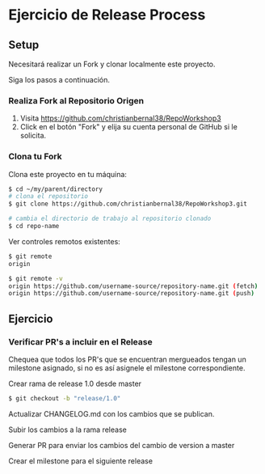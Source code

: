 # Ejercicio de Release Process
## Setup

Necesitará realizar un Fork y clonar localmente este proyecto.

Siga los pasos a continuación.

### Realiza Fork al Repositorio Origen

   1. Visita https://github.com/christianbernal38/RepoWorkshop3
   2. Click en el botón "Fork" y elija su cuenta personal de GitHub si le solicita.

### Clona tu Fork

Clona este proyecto en tu máquina:
```sh
$ cd ~/my/parent/directory
# clona el repositorio
$ git clone https://github.com/christianbernal38/RepoWorkshop3.git

# cambia el directorio de trabajo al repositorio clonado
$ cd repo-name
```

Ver controles remotos existentes:
```sh
$ git remote
origin

$ git remote -v
origin https://github.com/username-source/repository-name.git (fetch)
origin https://github.com/username-source/repository-name.git (push)
```

## Ejercicio
### Verificar PR's a incluir en el Release
Chequea que todos los PR's que se encuentran mergueados tengan un milestone asignado, si no es así asignele el milestone correspondiente.

Crear rama de release 1.0 desde master

```sh
$ git checkout -b "release/1.0"
```

Actualizar CHANGELOG.md con los cambios que se publican.

Subir los cambios a la rama release

Generar PR para enviar los cambios del cambio de version a master

Crear el milestone para el siguiente release







